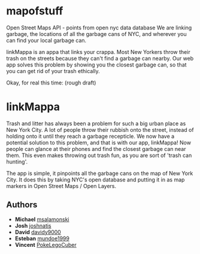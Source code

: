 # mapofstuff

Open Street Maps API - points from open nyc data database 
We are linking garbage, the locations of all the garbage cans of NYC, and wherever you can find your local garbage can. 

linkMappa is an appa that links your crappa. Most New Yorkers throw their trash on the streets because they can't find a garbage can nearby. Our web app solves this problem by showing you the closest garbage can, so that you can get rid of your trash ethically.

Okay, for real this time: (rough draft)

# linkMappa

Trash and litter has always been a problem for such a big urban place as New York City. A lot of people throw their rubbish onto the street, instead of holding onto it until they reach a garbage recepticle. We now have a potential solution to this problem, and that is with our app, linkMappa! Now people can glance at their phones and find the closest garbage can near them. This even makes throwing out trash fun, as you are sort of 'trash can hunting'.

The app is simple, it pinpoints all the garbage cans on the map of New York City. It does this by taking NYC's open database and putting it in as map markers in Open Street Maps / Open Layers.  

## Authors
* **Michael**   [msalamonski](https://github.com/msalamonski)
* **Josh**      [joshnatis](https://github.com/joshnatis)
* **David**     [davidy9000](https://github.com/davidy9000)
* **Esteban**   [mundoe1999](https://github.com/mundoe1999)
* **Vincent**   [PokeLegoCuber](https://github.com/PokeLegoCuber)
